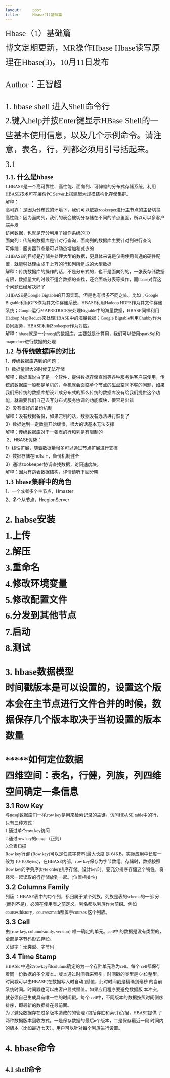 ```yaml
---
layout:     post
title:      Hbase(1)基础篇
---
```

<div id="article_content" class="article_content clearfix csdn-tracking-statistics" data-pid="blog" data-mod="popu_307" data-dsm="post">
								            <link rel="stylesheet" href="https://csdnimg.cn/release/phoenix/template/css/ck_htmledit_views-f76675cdea.css">
						<div class="htmledit_views" id="content_views">
                
<div style="line-height:1.75;font-size:14px;"><span style="font-size:26px;font-family:'KaiTi_GB2312', KaiTi, STKaiti;">Hbase（1）基础篇</span></div>
<div style="line-height:1.75;font-size:14px;"><span style="font-size:26px;font-family:'KaiTi_GB2312', KaiTi, STKaiti;">博文定期更新，MR操作Hbase Hbase读写原理在Hbase(3)，10月11日发布</span></div>
<div style="line-height:1.75;font-size:14px;"><br></div>
<div style="line-height:1.75;font-size:14px;"><span style="font-size:26px;font-family:'KaiTi_GB2312', KaiTi, STKaiti;">Author：王智超</span></div>
<div style="line-height:1.75;font-size:14px;"><br></div>
<div style="line-height:1.75;font-size:14px;"><span style="font-size:26px;font-family:'KaiTi_GB2312', KaiTi, STKaiti;">1. hbase shell 进入Shell命令行</span></div>
<div style="line-height:1.75;font-size:14px;"><span style="font-size:26px;font-family:'KaiTi_GB2312', KaiTi, STKaiti;">2.键入help并按Enter键显示HBase Shell的一些基本使用信息，以及几个示例命令。请注意，表名，行，列都必须用引号括起来。
</span></div>
<div style="line-height:1.75;font-size:14px;"><span style="font-size:26px;font-family:'KaiTi_GB2312', KaiTi, STKaiti;">3.1</span></div>
<div style="line-height:1.75;font-size:14px;"><span style="font-size:21px;font-family:SimSun, STSong;"><strong>1.1. </strong></span><span style="font-size:21px;font-family:SimSun, STSong;"><strong>什么是</strong></span><span style="font-size:21px;font-family:SimSun, STSong;"><strong>hbase</strong></span></div>
<div style="line-height:1.75;font-size:14px;"><span style="font-family:SimSun, STSong;">1.HBASE</span><span style="font-family:SimSun, STSong;">是一个高可靠性、高性能、面向列、可伸缩的分布式存储系统，利用</span><span style="font-family:Calibri;">HBASE</span><span style="font-family:SimSun, STSong;">技术可在廉价</span><span style="font-family:Calibri;">PC
 Server</span><span style="font-family:SimSun, STSong;">上搭建起大规模结构化存储集群。</span></div>
<div style="line-height:1.75;font-size:14px;"><span style="font-family:SimSun, STSong;">解释：</span></div>
<div style="line-height:1.75;font-size:14px;"><span style="font-family:SimSun, STSong;">高可靠：是因为分布式的环境下，我们可以依靠zookeeper进行主节点的主备切换</span></div>
<div style="line-height:1.75;font-size:14px;"><span style="font-family:SimSun, STSong;">高性能：因为面向列，我们的表会被切分存储在不同的节点里面，所以可以多客户端并发</span></div>
<div style="line-height:1.75;font-size:14px;"><span style="font-family:SimSun, STSong;">访问数据，也就是充分利用了操作系统的IO</span></div>
<div style="line-height:1.75;font-size:14px;"><span style="font-family:SimSun, STSong;">面向列：传统的数据库是针对行查询，面向列的数据库主要针对列进行查询</span></div>
<div style="line-height:1.75;font-size:14px;"><span style="font-family:SimSun, STSong;">可伸缩：服务器节点是可以动态增加和减少的</span></div>
<div style="line-height:1.75;font-size:14px;"><span style="font-family:SimSun, STSong;">2.HBASE</span><span style="font-family:SimSun, STSong;">的目标是存储并处理大型的数据，更具体来说是仅需使用普通的硬件配置，就能够处理由成千上万的行和列所组成的大型数据</span></div>
<div style="line-height:1.75;font-size:14px;"><span style="font-family:SimSun, STSong;">解释：传统数据库的操作的话，不是分布式的，也不是面向列的，一张表存储数据有限，数据量大的时候不适合数据的查找，还会面临分表等操作，而hbase对弈这个问题已经解决好了</span></div>
<div style="line-height:1.75;font-size:14px;"><span style="font-family:SimSun, STSong;">3.HBASE</span><span style="font-family:SimSun, STSong;">是</span><span style="font-family:Calibri;">Google Bigtable</span><span style="font-family:SimSun, STSong;">的开源实现，但是也有很多不同之处。比如：</span><span style="font-family:Calibri;">Google
 Bigtable</span><span style="font-family:SimSun, STSong;">利用</span><span style="font-family:Calibri;">GFS</span><span style="font-family:SimSun, STSong;">作为其文件存储系统，</span><span style="font-family:Calibri;">HBASE</span><span style="font-family:SimSun, STSong;">利用</span><span style="font-family:Calibri;">Hadoop
 HDFS</span><span style="font-family:SimSun, STSong;">作为其文件存储系统；</span><span style="font-family:Calibri;">Google</span><span style="font-family:SimSun, STSong;">运行</span><span style="font-family:Calibri;">MAPREDUCE</span><span style="font-family:SimSun, STSong;">来处理</span><span style="font-family:Calibri;">Bigtable</span><span style="font-family:SimSun, STSong;">中的海量数据，</span><span style="font-family:Calibri;">HBASE</span><span style="font-family:SimSun, STSong;">同样利用</span><span style="font-family:Calibri;">Hadoop
 MapReduce</span><span style="font-family:SimSun, STSong;">来处理</span><span style="font-family:Calibri;">HBASE</span><span style="font-family:SimSun, STSong;">中的海量数据；</span><span style="font-family:Calibri;">Google Bigtable</span><span style="font-family:SimSun, STSong;">利用</span><span style="font-family:Calibri;">Chubby</span><span style="font-family:SimSun, STSong;">作为协同服务，</span><span style="font-family:Calibri;">HBASE</span><span style="font-family:SimSun, STSong;">利用</span><span style="font-family:Calibri;">Zookeeper</span><span style="font-family:SimSun, STSong;">作为对应。</span></div>
<div style="line-height:1.75;font-size:14px;"><span style="font-family:SimSun, STSong;">解释：hbase就是一个nosql的数据库，主要就是计算用，我们可以使用sparkSql和mapreduce进行数据的处理</span></div>
<div style="line-height:1.75;font-size:14px;"><span style="font-size:21px;font-family:SimSun, STSong;"><strong>1.2 </strong></span><span style="font-size:21px;font-family:SimSun, STSong;"><strong>与传统数据库的对比</strong></span></div>
<div style="line-height:1.75;font-size:14px;">1<span style="font-family:SimSun, STSong;">、传统数据库遇到的问题：</span></div>
<div style="line-height:1.75;font-size:14px;">1<span style="font-family:SimSun, STSong;">）数据量很大的时候无法存储</span></div>
<div style="line-height:1.75;font-size:14px;"><span style="font-family:SimSun, STSong;">解释：数据库说白了是一个软件，提供数据存储查询等各种服务供客户端使用，传统的数据库一般都是单机的，单机就会面临单个节点的磁盘空间不够的问题，如果我们把传统的数据库想设计成分布式的那么传统的数据库没有给我们提供这个功能，就需要我们自己去写分布式服务协调的功能模块，很容易出错</span></div>
<div style="line-height:1.75;font-size:14px;">2<span style="font-family:SimSun, STSong;">）没有很好的备份机制</span></div>
<div style="line-height:1.75;font-size:14px;"><span style="font-family:SimSun, STSong;">解释：没有数据备份，如果宕机的话，数据没有办法进行恢复了</span></div>
<div style="line-height:1.75;font-size:14px;">3<span style="font-family:SimSun, STSong;">）数据达到一定数量开始缓慢，很大的话基本无法支撑</span></div>
<div style="line-height:1.75;font-size:14px;"><span style="font-family:SimSun, STSong;">解释：传统数据库对于一张表的行和列是有限制的</span></div>
<div style="line-height:1.75;font-size:14px;"> 2<span style="font-family:SimSun, STSong;">、</span>HBASE<span style="font-family:SimSun, STSong;">优势：</span></div>
<div style="line-height:1.75;font-size:14px;">1<span style="font-family:SimSun, STSong;">）线性扩展，随着数据量增多可以通过节点扩展进行支撑</span></div>
<div style="line-height:1.75;font-size:14px;">2<span style="font-family:SimSun, STSong;">）数据存储在</span>hdfs<span style="font-family:SimSun, STSong;">上，备份机制健全</span></div>
<div style="line-height:1.75;font-size:14px;">3<span style="font-family:SimSun, STSong;">）通过</span>zookeeper<span style="font-family:SimSun, STSong;">协调查找数据，访问速度块。</span></div>
<div style="line-height:1.75;font-size:14px;"><span style="font-family:SimSun, STSong;">解释：因为有跳表数据结构，详情请听下回分晓</span></div>
<div style="line-height:1.75;font-size:14px;"><span style="font-size:21px;font-family:SimSun, STSong;"><strong>1.3 hbase</strong></span><span style="font-size:21px;font-family:SimSun, STSong;"><strong>集群中的角色</strong></span></div>
<div style="line-height:1.75;font-size:14px;">1<span style="font-family:SimSun, STSong;">、一个或者多个主节点，</span>Hmaster</div>
<div style="line-height:1.75;font-size:14px;">2<span style="font-family:SimSun, STSong;">、多个从节点，</span>HregionServer</div>
<div style="line-height:1.75;font-size:14px;"><br></div>
<div style="line-height:1.75;font-size:14px;"><span style="font-size:29px;font-family:SimSun, STSong;"><strong>2. habse</strong></span><span style="font-size:29px;font-family:SimSun, STSong;"><strong>安装</strong></span></div>
<div style="line-height:1.75;font-size:14px;"><span style="font-size:29px;font-family:SimSun, STSong;"><strong>1.上传</strong></span></div>
<div style="line-height:1.75;font-size:14px;"><span style="font-size:29px;font-family:SimSun, STSong;"><strong>2.解压</strong></span></div>
<div style="line-height:1.75;font-size:14px;"><span style="font-size:29px;font-family:SimSun, STSong;"><strong>3.重命名</strong></span></div>
<div style="line-height:1.75;font-size:14px;"><span style="font-size:29px;font-family:SimSun, STSong;"><strong>4.修改环境变量</strong></span></div>
<div style="line-height:1.75;font-size:14px;"><span style="font-size:29px;font-family:SimSun, STSong;"><strong>5.修改配置文件</strong></span></div>
<div style="line-height:1.75;font-size:14px;"><span style="font-size:29px;font-family:SimSun, STSong;"><strong>6.分发到其他节点</strong></span></div>
<div style="line-height:1.75;font-size:14px;"><span style="font-size:29px;font-family:SimSun, STSong;"><strong>7.启动</strong></span></div>
<div style="line-height:1.75;font-size:14px;"><span style="font-size:29px;font-family:SimSun, STSong;"><strong>8.测试</strong></span></div>
<div style="line-height:1.75;font-size:14px;"><br></div>
<div style="line-height:1.75;font-size:14px;"><span style="font-size:29px;font-family:SimSun, STSong;"><strong>3. hbase</strong></span><span style="font-size:29px;font-family:SimSun, STSong;"><strong>数据模型</strong></span></div>
<div></div>
<div style="line-height:1.75;font-size:14px;"><span style="font-size:29px;font-family:SimSun, STSong;"><strong>时间戳版本是可以设置的，设置这个版本会在主节点进行文件合并的时候，数据保存几个版本取决于当初设置的版本数量</strong></span></div>
<div style="line-height:1.75;font-size:14px;"><br></div>
<div style="line-height:1.75;font-size:14px;"><span style="font-size:29px;font-family:SimSun, STSong;"><strong>*****如何定位数据</strong></span></div>
<div style="line-height:1.75;font-size:14px;"><span style="font-size:29px;font-family:SimSun, STSong;"><strong>四维空间：表名，行健，列族，列四维空间确定一条信息</strong></span></div>
<div style="line-height:1.75;font-size:14px;"><span style="font-size:21px;"><strong>3.1 Row Key</strong></span></div>
<div style="line-height:1.75;font-size:14px;"><span style="font-family:SimSun, STSong;">与</span><span style="font-family:SimSun, STSong;">nosql</span><span style="font-family:SimSun, STSong;">数据库们一样</span><span style="font-family:Calibri;">,row
 key</span><span style="font-family:SimSun, STSong;">是用来检索记录的主键。访问</span><span style="font-family:Calibri;">HBASE table</span><span style="font-family:SimSun, STSong;">中的行，只有三种方式：</span></div>
<div style="line-height:1.75;font-size:14px;"><span style="font-family:SimSun, STSong;">1.</span><span style="font-family:SimSun, STSong;">通过单个</span><span style="font-family:Calibri;">row key</span><span style="font-family:SimSun, STSong;">访问</span></div>
<div style="line-height:1.75;font-size:14px;"><span style="font-family:SimSun, STSong;">2.</span><span style="font-family:SimSun, STSong;">通过</span><span style="font-family:Calibri;">row key</span><span style="font-family:SimSun, STSong;">的</span><span style="font-family:Calibri;">range</span><span style="font-family:SimSun, STSong;">（正则）</span></div>
<div style="line-height:1.75;font-size:14px;"><span style="font-family:SimSun, STSong;">3.</span><span style="font-family:SimSun, STSong;">全表扫描</span></div>
<div style="line-height:1.75;font-size:14px;"><span style="font-family:SimSun, STSong;">Row key</span><span style="font-family:SimSun, STSong;">行键
</span><span style="font-family:Calibri;">(Row key)</span><span style="font-family:SimSun, STSong;">可以是任意字符串</span><span style="font-family:Calibri;">(</span><span style="font-family:SimSun, STSong;">最大长度 是
</span><span style="font-family:Calibri;">64KB</span><span style="font-family:SimSun, STSong;">，实际应用中长度一般为
</span><span style="font-family:Calibri;">10-100bytes)</span><span style="font-family:SimSun, STSong;">，在</span><span style="font-family:Calibri;">HBASE</span><span style="font-family:SimSun, STSong;">内部，</span><span style="font-family:Calibri;">row key</span><span style="font-family:SimSun, STSong;">保存为字节数组。存储时，数据按照</span><span style="font-family:Calibri;">Row
 key</span><span style="font-family:SimSun, STSong;">的字典序</span><span style="font-family:Calibri;">(byte order)</span><span style="font-family:SimSun, STSong;">排序存储。设计</span><span style="font-family:Calibri;">key</span><span style="font-family:SimSun, STSong;">时，要充分排序存储这个特性，将经常一起读取的行存储放到一起。</span><span style="font-family:Calibri;">(</span><span style="font-family:SimSun, STSong;">位置相关性</span><span style="font-family:Calibri;">)</span></div>
<div style="line-height:1.75;font-size:14px;"><span style="font-size:21px;"><strong>3.2 Columns Family</strong></span></div>
<div style="line-height:1.75;font-size:14px;"><span style="font-family:SimSun, STSong;">列簇</span><span style="font-family:SimSun, STSong;">
</span><span style="font-family:SimSun, STSong;">：</span><span style="font-family:SimSun, STSong;">HBASE</span><span style="font-family:SimSun, STSong;">表中的每个列，都归属于某个列族。列族是表的</span><span style="font-family:Calibri;">schema</span><span style="font-family:SimSun, STSong;">的一部
 分</span><span style="font-family:Calibri;">(</span><span style="font-family:SimSun, STSong;">而列不是</span><span style="font-family:Calibri;">)</span><span style="font-family:SimSun, STSong;">，必须在使用表之前定义。列名都以列族作为前缀。例如
</span><span style="font-family:Calibri;">courses:history</span><span style="font-family:SimSun, STSong;">，</span><span style="font-family:Calibri;">courses:math</span><span style="font-family:SimSun, STSong;">都属于</span><span style="font-family:Calibri;">courses
</span><span style="font-family:SimSun, STSong;">这个列族。</span></div>
<div style="line-height:1.75;font-size:14px;"><span style="font-size:21px;"><strong>3.3 Cell</strong></span></div>
<div style="line-height:1.75;font-size:14px;"><span style="font-family:SimSun, STSong;">由</span><span style="font-family:SimSun, STSong;">{row key, columnFamily, version}
</span><span style="font-family:SimSun, STSong;">唯一确定的单元。</span><span style="font-family:Calibri;">cell</span><span style="font-family:SimSun, STSong;">中 的数据是没有类型的，全部是字节码形式存贮。</span></div>
<div style="line-height:1.75;font-size:14px;"><span style="font-family:SimSun, STSong;">关键字：无类型、字节码</span></div>
<div style="line-height:1.75;font-size:14px;"><span style="font-size:21px;"><strong>3.4 Time Stamp</strong></span></div>
<div style="line-height:1.75;font-size:14px;"><span style="font-family:SimSun, STSong;">HBASE
</span><span style="font-family:SimSun, STSong;">中通过</span><span style="font-family:Calibri;">rowkey</span><span style="font-family:SimSun, STSong;">和</span><span style="font-family:Calibri;">columns</span><span style="font-family:SimSun, STSong;">确定的为一个存贮单元称为</span><span style="font-family:Calibri;">cell</span><span style="font-family:SimSun, STSong;">。每个
</span><span style="font-family:Calibri;">cell</span><span style="font-family:SimSun, STSong;">都保存 着同一份数据的多个版本。版本通过时间戳来索引。时间戳的类型是
</span><span style="font-family:Calibri;">64</span><span style="font-family:SimSun, STSong;">位整型。时间戳可以由</span><span style="font-family:Calibri;">HBASE(</span><span style="font-family:SimSun, STSong;">在数据写入时自动
</span><span style="font-family:Calibri;">)</span><span style="font-family:SimSun, STSong;">赋值，此时时间戳是精确到毫秒 的当前系统时间。时间戳也可以由客户显式赋值。如果应用程序要避免数据版 本冲突，就必须自己生成具有唯一性的时间戳。每个
</span><span style="font-family:Calibri;">cell</span><span style="font-family:SimSun, STSong;">中，不同版本的数据按照时间倒序排序，即最新的数据排在最前面。</span></div>
<div style="line-height:1.75;font-size:14px;"><span style="font-family:SimSun, STSong;">为了避免数据存在过多版本造成的的管理</span><span style="font-family:SimSun, STSong;"> (</span><span style="font-family:SimSun, STSong;">包括存贮和索引</span><span style="font-family:Calibri;">)</span><span style="font-family:SimSun, STSong;">负担，</span><span style="font-family:Calibri;">HBASE</span><span style="font-family:SimSun, STSong;">提供
 了两种数据版本回收方式。一是保存数据的最后</span><span style="font-family:Calibri;">n</span><span style="font-family:SimSun, STSong;">个版本，二是保存最近一段 时间内的版本（比如最近七天）。用户可以针对每个列族进行设置。</span></div>
<div style="line-height:1.75;font-size:14px;"><br></div>
<div style="line-height:1.75;font-size:14px;"><span style="font-size:29px;font-family:SimSun, STSong;"><strong>4. hbase</strong></span><span style="font-size:29px;font-family:SimSun, STSong;"><strong>命令</strong></span></div>
<div style="line-height:1.75;font-size:14px;"><br></div>
<div style="line-height:1.75;font-size:14px;"><span style="font-size:21px;font-family:SimSun, STSong;"><strong>4.1 shell</strong></span><span style="font-size:21px;font-family:SimSun, STSong;"><strong>命令</strong></span></div>
<div style="overflow:auto;">
<table style="border-collapse:collapse;table-layout:fixed;width:0px;"><colgroup><col style="width:162px;"><col style="width:464px;"></colgroup><tbody><tr><td style="font-size:14px;color:rgb(57,57,57);border:1px solid rgb(167,167,167);overflow:hidden;background-color:rgb(51,102,102);">
<div class="table-cell-line"><span style="font-family:SimSun, STSong;color:rgb(0,0,0);background-color:transparent;"><strong>名称</strong></span></div>
</td>
<td style="font-size:14px;color:rgb(57,57,57);border:1px solid rgb(167,167,167);overflow:hidden;background-color:rgb(51,102,102);">
<div class="table-cell-line"><span style="font-family:SimSun, STSong;color:rgb(0,0,0);background-color:transparent;"><strong>命令表达式</strong></span></div>
</td>
</tr><tr><td style="font-size:14px;color:rgb(57,57,57);border:1px solid rgb(167,167,167);overflow:hidden;">
<div class="table-cell-line"><span style="font-family:SimSun, STSong;color:rgb(0,0,0);background-color:transparent;"><strong>创建表</strong></span></div>
</td>
<td style="font-size:14px;color:rgb(57,57,57);border:1px solid rgb(167,167,167);overflow:hidden;">
<div class="table-cell-line"><span style="font-family:SimSun, STSong;color:rgb(255,0,0);background-color:transparent;"><strong>create
</strong></span><span style="font-family:SimSun, STSong;color:rgb(0,0,0);background-color:transparent;"><strong>'</strong></span><span style="font-family:SimSun, STSong;color:rgb(0,0,0);background-color:transparent;"><strong>表名</strong></span><span style="font-family:Calibri;color:rgb(0,0,0);background-color:transparent;"><strong>',
 '</strong></span><span style="font-family:SimSun, STSong;color:rgb(0,0,0);background-color:transparent;"><strong>列族名</strong></span><span style="font-family:Calibri;color:rgb(0,0,0);background-color:transparent;"><strong>1','</strong></span><span style="font-family:SimSun, STSong;color:rgb(0,0,0);background-color:transparent;"><strong>列族名</strong></span><span style="font-family:Calibri;color:rgb(0,0,0);background-color:transparent;"><strong>2','</strong></span><span style="font-family:SimSun, STSong;color:rgb(0,0,0);background-color:transparent;"><strong>列族名</strong></span><span style="font-family:Calibri;color:rgb(0,0,0);background-color:transparent;"><strong>N'</strong></span></div>
</td>
</tr><tr><td style="font-size:14px;color:rgb(57,57,57);border:1px solid rgb(167,167,167);overflow:hidden;">
<div class="table-cell-line"><span style="font-family:SimSun, STSong;color:rgb(0,0,0);background-color:transparent;"><strong>查看所有表</strong></span></div>
</td>
<td style="font-size:14px;color:rgb(57,57,57);border:1px solid rgb(167,167,167);overflow:hidden;">
<div class="table-cell-line"><span style="font-family:SimSun, STSong;color:rgb(0,0,0);background-color:transparent;"><strong>list</strong></span></div>
</td>
</tr><tr><td style="font-size:14px;color:rgb(57,57,57);border:1px solid rgb(167,167,167);overflow:hidden;">
<div class="table-cell-line"><span style="font-family:SimSun, STSong;color:rgb(0,0,0);background-color:transparent;"><strong>描述表</strong></span></div>
</td>
<td style="font-size:14px;color:rgb(57,57,57);border:1px solid rgb(167,167,167);overflow:hidden;">
<div class="table-cell-line"><span style="font-family:SimSun, STSong;color:rgb(0,0,0);background-color:transparent;"><strong>describe  </strong></span><span style="font-family:SimSun, STSong;color:rgb(0,0,0);background-color:transparent;"><strong>‘表名’</strong></span></div>
</td>
</tr><tr><td style="font-size:14px;color:rgb(57,57,57);border:1px solid rgb(167,167,167);overflow:hidden;">
<div class="table-cell-line"><span style="font-family:SimSun, STSong;color:rgb(0,0,0);background-color:transparent;">判断表存在</span></div>
</td>
<td style="font-size:14px;color:rgb(57,57,57);border:1px solid rgb(167,167,167);overflow:hidden;">
<div class="table-cell-line"><span style="font-family:SimSun, STSong;color:rgb(0,0,0);background-color:transparent;">e</span><span style="font-family:'Microsoft YaHei', STXihei;color:rgb(0,0,0);background-color:transparent;">xists</span><span style="font-family:SimSun, STSong;color:rgb(0,0,0);background-color:transparent;"> </span><span style="font-family:'Microsoft YaHei', STXihei;color:rgb(0,0,0);background-color:transparent;"> '</span><span style="font-family:SimSun, STSong;color:rgb(0,0,0);background-color:transparent;">表名</span><span style="font-family:'Microsoft YaHei', STXihei;color:rgb(0,0,0);background-color:transparent;">'</span></div>
</td>
</tr><tr><td style="font-size:14px;color:rgb(57,57,57);border:1px solid rgb(167,167,167);overflow:hidden;">
<div class="table-cell-line"><span style="font-family:SimSun, STSong;color:rgb(0,0,0);background-color:transparent;">判断是否禁用启用表</span></div>
</td>
<td style="font-size:14px;color:rgb(57,57,57);border:1px solid rgb(167,167,167);overflow:hidden;">
<div class="table-cell-line"><span style="font-family:'Microsoft YaHei', STXihei;color:rgb(0,0,0);background-color:transparent;">is_enabled '</span><span style="font-family:SimSun, STSong;color:rgb(0,0,0);background-color:transparent;">表名</span><span style="font-family:'Microsoft YaHei', STXihei;color:rgb(0,0,0);background-color:transparent;">'</span></div>
<div class="table-cell-line"><span style="font-family:'Microsoft YaHei', STXihei;color:rgb(0,0,0);background-color:transparent;">is_disabled ‘</span><span style="font-family:SimSun, STSong;color:rgb(0,0,0);background-color:transparent;">表名</span><span style="font-family:'Microsoft YaHei', STXihei;color:rgb(0,0,0);background-color:transparent;">’</span></div>
</td>
</tr><tr><td style="font-size:14px;color:rgb(57,57,57);border:1px solid rgb(167,167,167);overflow:hidden;">
<div class="table-cell-line"><span style="font-family:SimSun, STSong;color:rgb(0,0,0);background-color:transparent;"><strong>添加记录      </strong></span></div>
</td>
<td style="font-size:14px;color:rgb(57,57,57);border:1px solid rgb(167,167,167);overflow:hidden;">
<div class="table-cell-line"><span style="font-family:SimSun, STSong;color:rgb(0,0,0);background-color:transparent;"><strong>put  </strong></span><span style="font-family:SimSun, STSong;color:rgb(0,0,0);background-color:transparent;"><strong>‘表名’</strong></span><span style="font-family:Calibri;color:rgb(0,0,0);background-color:transparent;"><strong>,
</strong></span><span style="font-family:SimSun, STSong;color:rgb(0,0,0);background-color:transparent;"><strong>‘</strong></span><span style="font-family:Calibri;color:rgb(0,0,0);background-color:transparent;"><strong>rowKey</strong></span><span style="font-family:SimSun, STSong;color:rgb(0,0,0);background-color:transparent;"><strong>’</strong></span><span style="font-family:Calibri;color:rgb(0,0,0);background-color:transparent;"><strong>,
</strong></span><span style="font-family:SimSun, STSong;color:rgb(0,0,0);background-color:transparent;"><strong>‘列族
</strong></span><span style="font-family:Calibri;color:rgb(0,0,0);background-color:transparent;"><strong>:
</strong></span><span style="font-family:SimSun, STSong;color:rgb(0,0,0);background-color:transparent;"><strong>列‘  </strong></span><span style="font-family:Calibri;color:rgb(0,0,0);background-color:transparent;"><strong>,  '</strong></span><span style="font-family:SimSun, STSong;color:rgb(0,0,0);background-color:transparent;"><strong>值</strong></span><span style="font-family:Calibri;color:rgb(0,0,0);background-color:transparent;"><strong>'</strong></span></div>
</td>
</tr><tr><td style="font-size:14px;color:rgb(57,57,57);border:1px solid rgb(167,167,167);overflow:hidden;">
<div class="table-cell-line"><span style="font-family:SimSun, STSong;color:rgb(0,0,0);background-color:transparent;"><strong>查看记录</strong></span><span style="font-family:Calibri;color:rgb(0,0,0);background-color:transparent;"><strong>rowkey</strong></span><span style="font-family:SimSun, STSong;color:rgb(0,0,0);background-color:transparent;"><strong>下的所有数据</strong></span></div>
</td>
<td style="font-size:14px;color:rgb(57,57,57);border:1px solid rgb(167,167,167);overflow:hidden;">
<div class="table-cell-line"><span style="font-family:SimSun, STSong;color:rgb(0,0,0);background-color:transparent;"><strong>get  '</strong></span><span style="font-family:SimSun, STSong;color:rgb(0,0,0);background-color:transparent;"><strong>表名</strong></span><span style="font-family:Calibri;color:rgb(0,0,0);background-color:transparent;"><strong>'
 , 'rowKey'</strong></span></div>
</td>
</tr><tr><td style="font-size:14px;color:rgb(57,57,57);border:1px solid rgb(167,167,167);overflow:hidden;">
<div class="table-cell-line"><span style="font-family:SimSun, STSong;color:rgb(0,0,0);background-color:transparent;"><strong>查看表中的记录总数</strong></span></div>
</td>
<td style="font-size:14px;color:rgb(57,57,57);border:1px solid rgb(167,167,167);overflow:hidden;">
<div class="table-cell-line"><span style="font-family:SimSun, STSong;color:rgb(0,0,0);background-color:transparent;"><strong>count  '</strong></span><span style="font-family:SimSun, STSong;color:rgb(0,0,0);background-color:transparent;"><strong>表名</strong></span><span style="font-family:Calibri;color:rgb(0,0,0);background-color:transparent;"><strong>'</strong></span></div>
</td>
</tr><tr><td style="font-size:14px;color:rgb(57,57,57);border:1px solid rgb(167,167,167);overflow:hidden;">
<div class="table-cell-line"><span style="font-family:SimSun, STSong;color:rgb(0,0,0);background-color:transparent;"><strong>获取某个列族</strong></span></div>
</td>
<td style="font-size:14px;color:rgb(57,57,57);border:1px solid rgb(167,167,167);overflow:hidden;">
<div class="table-cell-line"><span style="font-family:'Microsoft YaHei', STXihei;color:rgb(255,0,0);background-color:transparent;">get
</span><span style="font-family:'Microsoft YaHei', STXihei;color:rgb(0,0,0);background-color:transparent;">'</span><span style="font-family:SimSun, STSong;color:rgb(0,0,0);background-color:transparent;">表名</span><span style="font-family:'Microsoft YaHei', STXihei;color:rgb(0,0,0);background-color:transparent;">','</span><span style="font-family:SimSun, STSong;color:rgb(0,0,0);background-color:transparent;">rowkey</span><span style="font-family:'Microsoft YaHei', STXihei;color:rgb(0,0,0);background-color:transparent;">','</span><span style="font-family:SimSun, STSong;color:rgb(0,0,0);background-color:transparent;">列族</span><span style="font-family:'Microsoft YaHei', STXihei;color:rgb(0,0,0);background-color:transparent;">'</span></div>
</td>
</tr><tr><td style="font-size:14px;color:rgb(57,57,57);border:1px solid rgb(167,167,167);overflow:hidden;">
<div class="table-cell-line"><span style="font-family:SimSun, STSong;color:rgb(0,0,0);background-color:transparent;"><strong>获取某个列族的某个列</strong></span></div>
</td>
<td style="font-size:14px;color:rgb(57,57,57);border:1px solid rgb(167,167,167);overflow:hidden;">
<div class="table-cell-line"><span style="font-family:'Microsoft YaHei', STXihei;color:rgb(255,0,0);background-color:transparent;">get
</span><span style="font-family:'Microsoft YaHei', STXihei;color:rgb(0,0,0);background-color:transparent;">'</span><span style="font-family:SimSun, STSong;color:rgb(0,0,0);background-color:transparent;">表名</span><span style="font-family:'Microsoft YaHei', STXihei;color:rgb(0,0,0);background-color:transparent;">','</span><span style="font-family:SimSun, STSong;color:rgb(0,0,0);background-color:transparent;">rowkey</span><span style="font-family:'Microsoft YaHei', STXihei;color:rgb(0,0,0);background-color:transparent;">','</span><span style="font-family:SimSun, STSong;color:rgb(0,0,0);background-color:transparent;">列族：列</span><span style="font-family:'Microsoft YaHei', STXihei;color:rgb(0,0,0);background-color:transparent;">’</span></div>
</td>
</tr><tr><td style="font-size:14px;color:rgb(57,57,57);border:1px solid rgb(167,167,167);overflow:hidden;">
<div class="table-cell-line"><span style="font-family:SimSun, STSong;color:rgb(0,0,0);background-color:transparent;"><strong>删除记录</strong></span></div>
</td>
<td style="font-size:14px;color:rgb(57,57,57);border:1px solid rgb(167,167,167);overflow:hidden;">
<div class="table-cell-line"><span style="font-family:SimSun, STSong;color:rgb(0,0,0);background-color:transparent;"><strong>delete  </strong></span><span style="font-family:SimSun, STSong;color:rgb(0,0,0);background-color:transparent;"><strong>‘表名’
</strong></span><span style="font-family:Calibri;color:rgb(0,0,0);background-color:transparent;"><strong>,</strong></span><span style="font-family:SimSun, STSong;color:rgb(0,0,0);background-color:transparent;"><strong>‘行名’
</strong></span><span style="font-family:Calibri;color:rgb(0,0,0);background-color:transparent;"><strong>,
</strong></span><span style="font-family:SimSun, STSong;color:rgb(0,0,0);background-color:transparent;"><strong>‘列族：列</strong></span><span style="font-family:Calibri;color:rgb(0,0,0);background-color:transparent;"><strong>'</strong></span></div>
</td>
</tr><tr><td style="font-size:14px;color:rgb(57,57,57);border:1px solid rgb(167,167,167);overflow:hidden;">
<div class="table-cell-line"><span style="font-family:SimSun, STSong;color:rgb(0,0,0);background-color:transparent;"><strong>删除整行</strong></span></div>
</td>
<td style="font-size:14px;color:rgb(57,57,57);border:1px solid rgb(167,167,167);overflow:hidden;">
<div class="table-cell-line"><span style="font-family:'Microsoft YaHei', STXihei;color:rgb(0,0,0);background-color:transparent;"><strong>deleteall '</strong></span><span style="font-family:SimSun, STSong;color:rgb(0,0,0);background-color:transparent;"><strong>表名</strong></span><span style="font-family:'Microsoft YaHei', STXihei;color:rgb(0,0,0);background-color:transparent;"><strong>','</strong></span><span style="font-family:SimSun, STSong;color:rgb(0,0,0);background-color:transparent;"><strong>rowkey</strong></span><span style="font-family:'Microsoft YaHei', STXihei;color:rgb(0,0,0);background-color:transparent;"><strong>'</strong></span></div>
</td>
</tr><tr><td style="font-size:14px;color:rgb(57,57,57);border:1px solid rgb(167,167,167);overflow:hidden;">
<div class="table-cell-line"><span style="font-family:SimSun, STSong;color:rgb(0,0,0);background-color:transparent;"><strong>删除一张表</strong></span></div>
</td>
<td style="font-size:14px;color:rgb(57,57,57);border:1px solid rgb(167,167,167);overflow:hidden;">
<div class="table-cell-line"><span style="font-family:SimSun, STSong;color:rgb(0,0,0);background-color:transparent;"><strong>先要屏蔽该表，才能对该表进行删除</strong></span></div>
<div class="table-cell-line"><span style="font-family:SimSun, STSong;color:rgb(0,0,0);background-color:transparent;"><strong>第一步
</strong></span><span style="font-family:Calibri;color:rgb(0,0,0);background-color:transparent;"><strong>disable
</strong></span><span style="font-family:SimSun, STSong;color:rgb(0,0,0);background-color:transparent;"><strong>‘表名’ ，第二步  </strong></span><span style="font-family:Calibri;color:rgb(0,0,0);background-color:transparent;"><strong>drop '</strong></span><span style="font-family:SimSun, STSong;color:rgb(0,0,0);background-color:transparent;"><strong>表名</strong></span><span style="font-family:Calibri;color:rgb(0,0,0);background-color:transparent;"><strong>'</strong></span></div>
</td>
</tr><tr><td style="font-size:14px;color:rgb(57,57,57);border:1px solid rgb(167,167,167);overflow:hidden;">
<div class="table-cell-line"><span style="font-family:SimSun, STSong;color:rgb(0,0,0);background-color:transparent;"><strong>清空表</strong></span></div>
</td>
<td style="font-size:14px;color:rgb(57,57,57);border:1px solid rgb(167,167,167);overflow:hidden;">
<div class="table-cell-line"><span style="font-family:'Microsoft YaHei', STXihei;color:rgb(255,0,0);background-color:transparent;"><strong>truncate
</strong></span><span style="font-family:'Microsoft YaHei', STXihei;color:rgb(0,0,0);background-color:transparent;"><strong>'</strong></span><span style="font-family:SimSun, STSong;color:rgb(0,0,0);background-color:transparent;"><strong>表名</strong></span><span style="font-family:'Microsoft YaHei', STXihei;color:rgb(0,0,0);background-color:transparent;"><strong>'</strong></span></div>
</td>
</tr><tr><td style="font-size:14px;color:rgb(57,57,57);border:1px solid rgb(167,167,167);overflow:hidden;">
<div class="table-cell-line"><span style="font-family:SimSun, STSong;color:rgb(0,0,0);background-color:transparent;"><strong>查看所有记录</strong></span></div>
</td>
<td style="font-size:14px;color:rgb(57,57,57);border:1px solid rgb(167,167,167);overflow:hidden;">
<div class="table-cell-line"><span style="font-family:SimSun, STSong;color:rgb(255,0,0);background-color:transparent;"><strong>scan
</strong></span><span style="font-family:SimSun, STSong;color:rgb(0,0,0);background-color:transparent;"><strong>"</strong></span><span style="font-family:SimSun, STSong;color:rgb(0,0,0);background-color:transparent;"><strong>表名</strong></span><span style="font-family:Calibri;color:rgb(0,0,0);background-color:transparent;"><strong>"
  </strong></span></div>
</td>
</tr><tr><td style="font-size:14px;color:rgb(57,57,57);border:1px solid rgb(167,167,167);overflow:hidden;">
<div class="table-cell-line"><span style="font-family:SimSun, STSong;color:rgb(0,0,0);background-color:transparent;"><strong>查看某个表某个列中所有数据</strong></span></div>
</td>
<td style="font-size:14px;color:rgb(57,57,57);border:1px solid rgb(167,167,167);overflow:hidden;">
<div class="table-cell-line"><span style="font-family:SimSun, STSong;color:rgb(255,0,0);background-color:transparent;"><strong>scan
</strong></span><span style="font-family:SimSun, STSong;color:rgb(0,0,0);background-color:transparent;"><strong>"</strong></span><span style="font-family:SimSun, STSong;color:rgb(0,0,0);background-color:transparent;"><strong>表名</strong></span><span style="font-family:Calibri;color:rgb(0,0,0);background-color:transparent;"><strong>"
 , {COLUMNS=&gt;'</strong></span><span style="font-family:SimSun, STSong;color:rgb(0,0,0);background-color:transparent;"><strong>列族名</strong></span><span style="font-family:Calibri;color:rgb(0,0,0);background-color:transparent;"><strong>:</strong></span><span style="font-family:SimSun, STSong;color:rgb(0,0,0);background-color:transparent;"><strong>列名</strong></span><span style="font-family:Calibri;color:rgb(0,0,0);background-color:transparent;"><strong>'}</strong></span></div>
</td>
</tr><tr><td style="font-size:14px;color:rgb(57,57,57);border:1px solid rgb(167,167,167);overflow:hidden;">
<div class="table-cell-line"><span style="font-family:SimSun, STSong;color:rgb(0,0,0);background-color:transparent;"><strong>更新记录</strong></span></div>
</td>
<td style="font-size:14px;color:rgb(57,57,57);border:1px solid rgb(167,167,167);overflow:hidden;">
<div class="table-cell-line"><span style="font-family:SimSun, STSong;color:rgb(0,0,0);background-color:transparent;"><strong>就是重写一遍，进行覆盖，</strong></span><span style="font-family:Calibri;color:rgb(0,0,0);background-color:transparent;"><strong>hbase</strong></span><span style="font-family:SimSun, STSong;color:rgb(0,0,0);background-color:transparent;"><strong>没有修改，都是追加</strong></span></div>
</td>
</tr></tbody></table></div>
<div style="line-height:1.75;font-size:14px;"><br></div>
<div style="line-height:1.75;font-size:14px;"><span style="font-size:29px;font-family:SimSun, STSong;"><strong>5. hbase</strong></span><span style="font-size:29px;font-family:SimSun, STSong;"><strong>依赖</strong></span><span style="font-size:29px;font-family:Calibri;"><strong>zookeeper</strong></span></div>
<div style="line-height:1.75;font-size:14px;">1、 <span style="font-family:SimSun, STSong;">保存</span><span style="font-family:SimSun, STSong;">Hmaster</span><span style="font-family:SimSun, STSong;">的地址和</span><span style="font-family:Calibri;">backup-master</span><span style="font-family:SimSun, STSong;">地址</span></div>
<div style="line-height:1.75;font-size:14px;"><span style="font-family:SimSun, STSong;">hmaster</span><span style="font-family:SimSun, STSong;">：</span></div>
<div style="line-height:1.75;font-size:14px;">a) <span style="font-family:SimSun, STSong;">管理</span><span style="font-family:SimSun, STSong;">H</span>r<span style="font-family:SimSun, STSong;">egionServer</span></div>
<div style="line-height:1.75;font-size:14px;">b) <span style="font-family:SimSun, STSong;">做增删改查表的节点</span></div>
<div style="line-height:1.75;font-size:14px;">c) <span style="font-family:SimSun, STSong;">管理</span><span style="font-family:SimSun, STSong;">H</span>r<span style="font-family:SimSun, STSong;">egionServer</span><span style="font-family:SimSun, STSong;">中的表分配</span></div>
<div style="line-height:1.75;font-size:14px;">2、 <span style="font-family:SimSun, STSong;">保存表</span><span style="font-family:SimSun, STSong;">-ROOT-</span><span style="font-family:SimSun, STSong;">的地址</span></div>
<div style="line-height:1.75;font-size:14px;"><span style="font-family:SimSun, STSong;">hbase</span><span style="font-family:SimSun, STSong;">默认的根表，检索表。</span></div>
<div style="line-height:1.75;font-size:14px;">3、 <span style="font-family:SimSun, STSong;">HRegionServer</span><span style="font-family:SimSun, STSong;">列表</span></div>
<div style="line-height:1.75;font-size:14px;"><span style="font-family:SimSun, STSong;">表的增删改查数据。</span></div>
<div style="line-height:1.75;font-size:14px;"><span style="font-family:SimSun, STSong;">和</span><span style="font-family:SimSun, STSong;">hdfs</span><span style="font-family:SimSun, STSong;">交互，存取数据。</span></div>
<div style="line-height:1.75;font-size:14px;"><br></div>
<div style="line-height:1.75;font-size:14px;"><span style="font-size:29px;font-family:SimSun, STSong;"><strong>6. hbase</strong></span><span style="font-size:29px;font-family:SimSun, STSong;"><strong> javaAPI操作</strong></span></div>
<div style="line-height:1.75;font-size:14px;"><span style="font-size:21px;font-family:SimSun, STSong;"><strong>hbase</strong></span><span style="font-size:21px;font-family:SimSun, STSong;"><strong>基本操作</strong></span></div>
<div style="line-height:1.75;font-size:14px;"><span style="font-size:21px;font-family:SimSun, STSong;"><strong>表的创建删除初始化</strong></span></div>
<div style="line-height:1.75;font-size:14px;"><span style="font-size:21px;font-family:SimSun, STSong;"><strong>记录的增删改查</strong></span></div>
<div style="line-height:1.75;font-size:14px;"><span style="font-family:SimSun, STSong;">static Configuration config = null;</span></div>
<div style="line-height:1.75;font-size:14px;"><span style="font-family:SimSun, STSong;">private Connection connection = null;</span></div>
<div style="line-height:1.75;font-size:14px;"><span style="font-family:SimSun, STSong;">private Table table = null;</span></div>
<div style="line-height:1.75;font-size:14px;"><br></div>
<div style="line-height:1.75;font-size:14px;"><span style="font-family:SimSun, STSong;">@Before</span></div>
<div style="line-height:1.75;font-size:14px;"><span style="font-family:SimSun, STSong;">public void init() throws Exception {</span></div>
<div style="line-height:1.75;font-size:14px;"><span style="font-family:SimSun, STSong;">config = HBaseConfiguration.create();// 配置</span></div>
<div style="line-height:1.75;font-size:14px;"><span style="font-family:SimSun, STSong;">config.set("hbase.zookeeper.quorum", "192.168.11.5,192.168.11.6,192.168.11.7");// zookeeper地址</span></div>
<div style="line-height:1.75;font-size:14px;"><span style="font-family:SimSun, STSong;">config.set("hbase.zookeeper.property.clientPort", "2181");// zookeeper端口</span></div>
<div style="line-height:1.75;font-size:14px;"><span style="font-family:SimSun, STSong;">connection = ConnectionFactory.createConnection(config);</span></div>
<div style="line-height:1.75;font-size:14px;"><span style="font-family:SimSun, STSong;">table = connection.getTable(TableName.valueOf("mmd"));</span></div>
<div style="line-height:1.75;font-size:14px;"><span style="font-family:SimSun, STSong;">}</span></div>
<div style="line-height:1.75;font-size:14px;"><br></div>
<div style="line-height:1.75;font-size:14px;"><br></div>
<div style="line-height:1.75;font-size:14px;"><span style="font-family:SimSun, STSong;">/**</span></div>
<div style="line-height:1.75;font-size:14px;"><span style="font-family:SimSun, STSong;">* 单条查询</span></div>
<div style="line-height:1.75;font-size:14px;"><span style="font-family:SimSun, STSong;">*
</span></div>
<div style="line-height:1.75;font-size:14px;"><span style="font-family:SimSun, STSong;">* @throws Exception</span></div>
<div style="line-height:1.75;font-size:14px;"><span style="font-family:SimSun, STSong;">*/</span></div>
<div style="line-height:1.75;font-size:14px;"><span style="font-family:SimSun, STSong;">@Test</span></div>
<div style="line-height:1.75;font-size:14px;"><span style="font-family:SimSun, STSong;">public void queryData() throws Exception {</span></div>
<div style="line-height:1.75;font-size:14px;"><span style="font-family:SimSun, STSong;">Get get = new Get(Bytes.toBytes("as7"));</span></div>
<div style="line-height:1.75;font-size:14px;"><span style="font-family:SimSun, STSong;">Result result = table.get(get);</span></div>
<div style="line-height:1.75;font-size:14px;"><span style="font-family:SimSun, STSong;">System.out.println</span></div>
<div style="line-height:1.75;font-size:14px;"><span style="font-family:SimSun, STSong;">(Bytes.toString(result.getValue</span></div>
<div style="line-height:1.75;font-size:14px;"><span style="font-family:SimSun, STSong;">(Bytes.toBytes("info1"),
</span></div>
<div style="line-height:1.75;font-size:14px;"><span style="font-family:SimSun, STSong;">Bytes.toBytes("username"))));</span></div>
<div style="line-height:1.75;font-size:14px;"><span style="font-family:SimSun, STSong;">}</span></div>
<div style="line-height:1.75;font-size:14px;"><span style="font-family:SimSun, STSong;"></span></div>
<div style="line-height:1.75;font-size:14px;"><span style="font-family:SimSun, STSong;"></span></div>
<div style="line-height:1.75;font-size:14px;"><span style="font-family:SimSun, STSong;">/**</span></div>
<div style="line-height:1.75;font-size:14px;"><span style="font-family:SimSun, STSong;">* 删除数据</span></div>
<div style="line-height:1.75;font-size:14px;"><span style="font-family:SimSun, STSong;">*
</span></div>
<div style="line-height:1.75;font-size:14px;"><span style="font-family:SimSun, STSong;">* @throws Exception</span></div>
<div style="line-height:1.75;font-size:14px;"><span style="font-family:SimSun, STSong;">*/</span></div>
<div style="line-height:1.75;font-size:14px;"><span style="font-family:SimSun, STSong;">@Test</span></div>
<div style="line-height:1.75;font-size:14px;"><span style="font-family:SimSun, STSong;">public void deleteDate() throws Exception {</span></div>
<div style="line-height:1.75;font-size:14px;"><span style="font-family:SimSun, STSong;">Delete delete = new Delete(Bytes.toBytes("as8"));</span></div>
<div style="line-height:1.75;font-size:14px;"><span style="font-family:SimSun, STSong;">table.delete(delete);</span></div>
<div style="line-height:1.75;font-size:14px;"><span style="font-family:SimSun, STSong;">table.close();</span></div>
<div style="line-height:1.75;font-size:14px;"><span style="font-family:SimSun, STSong;">}</span></div>
<div style="line-height:1.75;font-size:14px;"><span style="font-family:SimSun, STSong;"></span></div>
<div style="line-height:1.75;font-size:14px;"><span style="font-family:SimSun, STSong;"></span></div>
<div style="line-height:1.75;font-size:14px;"><span style="font-family:SimSun, STSong;">/**</span></div>
<div style="line-height:1.75;font-size:14px;"><span style="font-family:SimSun, STSong;">* 修改数据</span></div>
<div style="line-height:1.75;font-size:14px;"><span style="font-family:SimSun, STSong;">*
</span></div>
<div style="line-height:1.75;font-size:14px;"><span style="font-family:SimSun, STSong;">* @throws Exception</span></div>
<div style="line-height:1.75;font-size:14px;"><span style="font-family:SimSun, STSong;">*/</span></div>
<div style="line-height:1.75;font-size:14px;"><span style="font-family:SimSun, STSong;">@Test</span></div>
<div style="line-height:1.75;font-size:14px;"><span style="font-family:SimSun, STSong;">public void uodateData() throws Exception {</span></div>
<div style="line-height:1.75;font-size:14px;"><span style="font-family:SimSun, STSong;">Put put = new Put(Bytes.toBytes("as9"));</span></div>
<div style="line-height:1.75;font-size:14px;"><span style="font-family:SimSun, STSong;">put.add(Bytes.toBytes("info1"),</span></div>
<div style="line-height:1.75;font-size:14px;"><span style="font-family:SimSun, STSong;">Bytes.toBytes("username"),
</span></div>
<div style="line-height:1.75;font-size:14px;"><span style="font-family:SimSun, STSong;">Bytes.toBytes("lisi"));</span></div>
<div style="line-height:1.75;font-size:14px;"><span style="font-family:SimSun, STSong;">table.put(put);</span></div>
<div style="line-height:1.75;font-size:14px;"><span style="font-family:SimSun, STSong;">table.close();</span></div>
<div style="line-height:1.75;font-size:14px;"><span style="font-family:SimSun, STSong;"></span></div>
<div style="line-height:1.75;font-size:14px;"><span style="font-family:SimSun, STSong;"></span></div>
<div style="line-height:1.75;font-size:14px;"><span style="font-family:SimSun, STSong;">}</span></div>
<div style="line-height:1.75;font-size:14px;"><span style="font-family:SimSun, STSong;"></span></div>
<div style="line-height:1.75;font-size:14px;"><span style="font-family:SimSun, STSong;"></span></div>
<div style="line-height:1.75;font-size:14px;"><span style="font-family:SimSun, STSong;">/**</span></div>
<div style="line-height:1.75;font-size:14px;"><span style="font-family:SimSun, STSong;">* 向hbase中增加数据</span></div>
<div style="line-height:1.75;font-size:14px;"><span style="font-family:SimSun, STSong;">*
</span></div>
<div style="line-height:1.75;font-size:14px;"><span style="font-family:SimSun, STSong;">* @throws Exception</span></div>
<div style="line-height:1.75;font-size:14px;"><span style="font-family:SimSun, STSong;">*/</span></div>
<div style="line-height:1.75;font-size:14px;"><span style="font-family:SimSun, STSong;">@SuppressWarnings({ "deprecation", "resource" })</span></div>
<div style="line-height:1.75;font-size:14px;"><span style="font-family:SimSun, STSong;">@Test</span></div>
<div style="line-height:1.75;font-size:14px;"><span style="font-family:SimSun, STSong;">public void insertData() throws Exception {</span></div>
<div style="line-height:1.75;font-size:14px;"><span style="font-family:SimSun, STSong;"></span></div>
<div style="line-height:1.75;font-size:14px;"><span style="font-family:SimSun, STSong;">//table.setAutoFlushTo(false);</span></div>
<div style="line-height:1.75;font-size:14px;"><span style="font-family:SimSun, STSong;">table.setWriteBufferSize(123456789);</span></div>
<div style="line-height:1.75;font-size:14px;"><span style="font-family:SimSun, STSong;">ArrayList&lt;Put&gt; arrayList = new ArrayList&lt;Put&gt;();
</span></div>
<div style="line-height:1.75;font-size:14px;"><span style="font-family:SimSun, STSong;">for(int i = 0 ; i&lt;50 ;i++){</span></div>
<div style="line-height:1.75;font-size:14px;"><span style="font-family:SimSun, STSong;">Put put = new Put(Bytes.toBytes("as"+i));</span></div>
<div style="line-height:1.75;font-size:14px;"><span style="font-family:SimSun, STSong;">put.add(Bytes.toBytes("info1"), Bytes.toBytes("username"), Bytes.toBytes("wangwu"+i));</span></div>
<div style="line-height:1.75;font-size:14px;"><span style="font-family:SimSun, STSong;">put.add(Bytes.toBytes("info2"), Bytes.toBytes("password"), Bytes.toBytes(1234+i));</span></div>
<div style="line-height:1.75;font-size:14px;"><span style="font-family:SimSun, STSong;">arrayList.add(put);</span></div>
<div style="line-height:1.75;font-size:14px;"><span style="font-family:SimSun, STSong;">}</span></div>
<div style="line-height:1.75;font-size:14px;"><span style="font-family:SimSun, STSong;">//插入数据</span></div>
<div style="line-height:1.75;font-size:14px;"><span style="font-family:SimSun, STSong;">table.put(arrayList);</span></div>
<div style="line-height:1.75;font-size:14px;"><span style="font-family:SimSun, STSong;">table.close();</span></div>
<div style="line-height:1.75;font-size:14px;"><span style="font-family:SimSun, STSong;"></span></div>
<div style="line-height:1.75;font-size:14px;"><span style="font-family:SimSun, STSong;">}</span></div>
<div style="line-height:1.75;font-size:14px;"><br></div>
<div style="line-height:1.75;font-size:14px;"><span style="font-family:SimSun, STSong;">/**</span></div>
<div style="line-height:1.75;font-size:14px;"><span style="font-family:SimSun, STSong;">* 删除表的操作</span></div>
<div style="line-height:1.75;font-size:14px;"><span style="font-family:SimSun, STSong;">* @throws MasterNotRunningException</span></div>
<div style="line-height:1.75;font-size:14px;"><span style="font-family:SimSun, STSong;">* @throws ZooKeeperConnectionException</span></div>
<div style="line-height:1.75;font-size:14px;"><span style="font-family:SimSun, STSong;">* @throws IOException</span></div>
<div style="line-height:1.75;font-size:14px;"><span style="font-family:SimSun, STSong;">*/</span></div>
<div style="line-height:1.75;font-size:14px;"><span style="font-family:SimSun, STSong;">@Test</span></div>
<div style="line-height:1.75;font-size:14px;"><span style="font-family:SimSun, STSong;">public void deleteTable() throws MasterNotRunningException, ZooKeeperConnectionException, IOException{</span></div>
<div style="line-height:1.75;font-size:14px;"><span style="font-family:SimSun, STSong;">HBaseAdmin admin = new HBaseAdmin(config);</span></div>
<div style="line-height:1.75;font-size:14px;"><span style="font-family:SimSun, STSong;">admin.disableTable("test3");</span></div>
<div style="line-height:1.75;font-size:14px;"><span style="font-family:SimSun, STSong;">admin.deleteTable("test3");</span></div>
<div style="line-height:1.75;font-size:14px;"><span style="font-family:SimSun, STSong;">admin.close();</span></div>
<div style="line-height:1.75;font-size:14px;"><span style="font-family:SimSun, STSong;"></span></div>
<div style="line-height:1.75;font-size:14px;"><span style="font-family:SimSun, STSong;">}</span></div>
<div style="line-height:1.75;font-size:14px;"><span style="font-family:SimSun, STSong;"></span></div>
<div style="line-height:1.75;font-size:14px;"><span style="font-family:SimSun, STSong;"></span></div>
<div style="line-height:1.75;font-size:14px;"><span style="font-family:SimSun, STSong;">/**</span></div>
<div style="line-height:1.75;font-size:14px;"><span style="font-family:SimSun, STSong;">* 创建一个表的操作</span></div>
<div style="line-height:1.75;font-size:14px;"><span style="font-family:SimSun, STSong;">*
</span></div>
<div style="line-height:1.75;font-size:14px;"><span style="font-family:SimSun, STSong;">* @throws Exception</span></div>
<div style="line-height:1.75;font-size:14px;"><span style="font-family:SimSun, STSong;">*/</span></div>
<div style="line-height:1.75;font-size:14px;"><span style="font-family:SimSun, STSong;">@Test</span></div>
<div style="line-height:1.75;font-size:14px;"><span style="font-family:SimSun, STSong;">public void createTable() throws Exception {</span></div>
<div style="line-height:1.75;font-size:14px;"><span style="font-family:SimSun, STSong;">// 创建表管理类</span></div>
<div style="line-height:1.75;font-size:14px;"><span style="font-family:SimSun, STSong;">HBaseAdmin admin = new HBaseAdmin(config); // hbase表管理</span></div>
<div style="line-height:1.75;font-size:14px;"><span style="font-family:SimSun, STSong;">// 创建表描述类</span></div>
<div style="line-height:1.75;font-size:14px;"><span style="font-family:SimSun, STSong;">TableName tableName = TableName.valueOf("test4"); // 表名称</span></div>
<div style="line-height:1.75;font-size:14px;"><span style="font-family:SimSun, STSong;">HTableDescriptor desc = new HTableDescriptor(tableName);</span></div>
<div style="line-height:1.75;font-size:14px;"><span style="font-family:SimSun, STSong;">// 创建列族的描述类</span></div>
<div style="line-height:1.75;font-size:14px;"><span style="font-family:SimSun, STSong;">HColumnDescriptor family = new HColumnDescriptor("info"); // 列族</span></div>
<div style="line-height:1.75;font-size:14px;"><span style="font-family:SimSun, STSong;">// 将列族添加到表中</span></div>
<div style="line-height:1.75;font-size:14px;"><span style="font-family:SimSun, STSong;">desc.addFamily(family);</span></div>
<div style="line-height:1.75;font-size:14px;"><span style="font-family:SimSun, STSong;">HColumnDescriptor family2 = new HColumnDescriptor("info2"); // 列族</span></div>
<div style="line-height:1.75;font-size:14px;"><span style="font-family:SimSun, STSong;">// 将列族添加到表中</span></div>
<div style="line-height:1.75;font-size:14px;"><span style="font-family:SimSun, STSong;">desc.addFamily(family2);</span></div>
<div style="line-height:1.75;font-size:14px;"><span style="font-family:SimSun, STSong;">// 创建表</span></div>
<div style="line-height:1.75;font-size:14px;"><span style="font-family:SimSun, STSong;">admin.createTable(desc); // 创建表</span></div>
<div style="line-height:1.75;font-size:14px;"><span style="font-family:SimSun, STSong;">}</span></div>
<div style="line-height:1.75;font-size:14px;"><br></div>
<div style="line-height:1.75;font-size:14px;"><span style="font-size:21px;font-family:SimSun, STSong;"><strong>hbase</strong></span><span style="font-size:21px;font-family:SimSun, STSong;"><strong>过滤器</strong></span></div>
<div style="line-height:1.75;font-size:14px;"><span style="font-size:21px;font-family:SimSun, STSong;"><strong>1.1.1. FilterList</strong></span></div>
<div style="line-height:1.75;font-size:14px;"><span style="font-family:SimSun, STSong;">FilterList
</span><span style="font-family:SimSun, STSong;">代表一个过滤器列表，可以添加多个过滤器进行查询，多个过滤器之间的关系有：</span></div>
<div style="line-height:1.75;font-size:14px;"><span style="font-family:SimSun, STSong;">与关系（符合所有）：</span><span style="font-family:SimSun, STSong;">FilterList.Operator.MUST_PASS_ALL  </span></div>
<div style="line-height:1.75;font-size:14px;"><span style="font-family:SimSun, STSong;">或关系（符合任一）：</span><span style="font-family:SimSun, STSong;">FilterList.Operator.MUST_PASS_ONE</span></div>
<div style="line-height:1.75;font-size:14px;"> </div>
<div style="line-height:1.75;font-size:14px;"><span style="font-family:SimSun, STSong;">使用方法：</span></div>
<div style="line-height:1.75;font-size:14px;">FilterList filterList = new FilterList(FilterList.Operator.MUST_PASS_ONE);   </div>
<div style="line-height:1.75;font-size:14px;">Scan s1 = new Scan();  </div>
<div style="line-height:1.75;font-size:14px;"><span style="font-family:SimSun, STSong;"> </span>filterList.addFilter(new SingleColumnValueFilter(Bytes.toBytes(“f1”),  Bytes.toBytes(“c1”),  CompareOp.EQUAL,Bytes.toBytes(“v1”) )  );  </div>
<div style="line-height:1.75;font-size:14px;">filterList.addFilter(new SingleColumnValueFilter(Bytes.toBytes(“f1”),  Bytes.toBytes(“c2”),  CompareOp.EQUAL,Bytes.toBytes(“v2”) )  );  </div>
<div style="line-height:1.75;font-size:14px;"><span style="font-family:SimSun, STSong;"> // </span><span style="font-family:SimSun, STSong;">添加下面这一行后，则只返回指定的</span><span style="font-family:Calibri;">cell</span><span style="font-family:SimSun, STSong;">，同一行中的其他</span><span style="font-family:Calibri;">cell</span><span style="font-family:SimSun, STSong;">不返回</span><span style="font-family:Calibri;">  </span></div>
<div style="line-height:1.75;font-size:14px;"> s1.addColumn(Bytes.toBytes(“f1”), Bytes.toBytes(“c1”));  </div>
<div style="line-height:1.75;font-size:14px;"><span style="font-family:SimSun, STSong;"> s1.setFilter(filterList);  //</span><span style="font-family:SimSun, STSong;">设置</span><span style="font-family:Calibri;">filter</span></div>
<div style="line-height:1.75;font-size:14px;"><span style="font-family:SimSun, STSong;"> ResultScanner ResultScannerFilterList = table.getScanner(s1);  //</span><span style="font-family:SimSun, STSong;">返回结果列表</span></div>
<div style="line-height:1.75;font-size:14px;"><span style="font-size:21px;font-family:SimSun, STSong;"><strong>1.1.2. </strong></span><span style="font-size:21px;font-family:SimSun, STSong;"><strong>过滤器的种类</strong></span></div>
<div style="line-height:1.75;font-size:14px;"><span style="font-family:SimSun, STSong;">过滤器的种类：</span></div>
<div style="line-height:1.75;font-size:14px;"><span style="font-family:SimSun, STSong;">列值过滤器</span><span style="font-family:SimSun, STSong;">—</span><span style="font-family:Calibri;">SingleColumnValueFilter</span></div>
<div style="line-height:1.75;font-size:14px;"><span style="font-family:SimSun, STSong;">      </span><span style="font-family:SimSun, STSong;">过滤列植的相等、不等、范围等</span></div>
<div style="line-height:1.75;font-size:14px;"><span style="font-family:SimSun, STSong;">列名前缀过滤器</span><span style="font-family:SimSun, STSong;">—ColumnPrefixFilter</span></div>
<div style="line-height:1.75;font-size:14px;"><span style="font-family:SimSun, STSong;">      </span><span style="font-family:SimSun, STSong;">过滤指定前缀的列名</span></div>
<div style="line-height:1.75;font-size:14px;"><span style="font-family:SimSun, STSong;">多个列名前缀过滤器</span><span style="font-family:SimSun, STSong;">—</span><span style="font-family:Calibri;">MultipleColumnPrefixFilter</span></div>
<div style="line-height:1.75;font-size:14px;"><span style="font-family:SimSun, STSong;">       </span><span style="font-family:SimSun, STSong;">过滤多个指定前缀的列名</span></div>
<div style="line-height:1.75;font-size:14px;"><span style="font-family:SimSun, STSong;">rowKey</span><span style="font-family:SimSun, STSong;">过滤器—</span><span style="font-family:Calibri;">RowFilter</span></div>
<div style="line-height:1.75;font-size:14px;"><span style="font-family:SimSun, STSong;">      </span><span style="font-family:SimSun, STSong;">通过正则，过滤</span><span style="font-family:SimSun, STSong;">rowKey</span><span style="font-family:SimSun, STSong;">值。</span></div>
<div style="line-height:1.75;font-size:14px;"><span style="font-size:21px;font-family:SimSun, STSong;"><strong>1.1.3. </strong></span><span style="font-size:21px;font-family:SimSun, STSong;"><strong>列值过滤器</strong></span><span style="font-size:21px;"><strong>—SingleColumnValueFilter</strong></span></div>
<div style="line-height:1.75;font-size:14px;"><span style="font-family:SimSun, STSong;">SingleColumnValueFilter
</span><span style="font-family:SimSun, STSong;">列值判断</span></div>
<div style="line-height:1.75;font-size:14px;"><span style="font-family:SimSun, STSong;">相等</span><span style="font-family:SimSun, STSong;"> (CompareOp.EQUAL ),</span></div>
<div style="line-height:1.75;font-size:14px;"><span style="font-family:SimSun, STSong;">不等</span><span style="font-family:SimSun, STSong;">(CompareOp.NOT_EQUAL),</span></div>
<div style="line-height:1.75;font-size:14px;"><span style="font-family:SimSun, STSong;">范围</span><span style="font-family:SimSun, STSong;"> (e.g., CompareOp.GREATER)</span><span style="font-family:SimSun, STSong;">…………</span></div>
<div style="line-height:1.75;font-size:14px;"><span style="font-family:SimSun, STSong;">下面示例检查列值和字符串</span><span style="font-family:SimSun, STSong;">'values'
</span><span style="font-family:SimSun, STSong;">相等</span><span style="font-family:Calibri;">...</span></div>
<div style="line-height:1.75;font-size:14px;">SingleColumnValueFilter f = new  SingleColumnValueFilter(</div>
<div style="line-height:1.75;font-size:14px;">Bytes.toBytes("cFamily")              Bytes.toBytes("column"), CompareFilter.CompareOp.EQUAL,</div>
<div style="line-height:1.75;font-size:14px;">        Bytes.toBytes("values"));</div>
<div style="line-height:1.75;font-size:14px;">s1.setFilter(f);</div>
<div style="line-height:1.75;font-size:14px;"><span style="font-family:SimSun, STSong;">注意：如果过滤器过滤的列在数据表中有的行中不存在，那么这个过滤器对此行无法过滤。</span></div>
<div style="line-height:1.75;font-size:14px;"><span style="font-size:21px;font-family:SimSun, STSong;"><strong>1.1.4. </strong></span><span style="font-size:21px;font-family:SimSun, STSong;"><strong>列名前缀过滤器</strong></span><span style="font-size:21px;"><strong>—ColumnPrefixFilter</strong></span></div>
<div style="line-height:1.75;font-size:14px;"><span style="font-family:SimSun, STSong;">过滤器</span><span style="font-family:SimSun, STSong;">—</span><span style="font-family:Calibri;">ColumnPrefixFilter</span></div>
<div style="line-height:1.75;font-size:14px;"><span style="font-family:SimSun, STSong;">ColumnPrefixFilter
</span><span style="font-family:SimSun, STSong;">用于指定列名前缀值相等</span></div>
<div style="line-height:1.75;font-size:14px;">ColumnPrefixFilter f = new ColumnPrefixFilter(Bytes.toBytes("values"));</div>
<div style="line-height:1.75;font-size:14px;">s1.setFilter(f);</div>
<div style="line-height:1.75;font-size:14px;"><span style="font-size:21px;font-family:SimSun, STSong;"><strong>1.1.5. </strong></span><span style="font-size:21px;font-family:SimSun, STSong;"><strong>多个列值前缀过滤器</strong></span><span style="font-size:21px;"><strong>—MultipleColumnPrefixFilter</strong></span></div>
<div style="line-height:1.75;font-size:14px;"><span style="font-family:SimSun, STSong;">MultipleColumnPrefixFilter
</span><span style="font-family:SimSun, STSong;">和 </span><span style="font-family:Calibri;">ColumnPrefixFilter
</span><span style="font-family:SimSun, STSong;">行为差不多，但可以指定多个前缀</span></div>
<div style="line-height:1.75;font-size:14px;">byte[][] prefixes = new byte[][] {Bytes.toBytes("value1"),Bytes.toBytes("value2")};</div>
<div style="line-height:1.75;font-size:14px;">Filter f = new MultipleColumnPrefixFilter(prefixes);</div>
<div style="line-height:1.75;font-size:14px;">s1.setFilter(f);</div>
<div style="line-height:1.75;font-size:14px;"><span style="font-size:21px;"><strong>1.1.6. rowKey</strong></span><span style="font-size:21px;font-family:SimSun, STSong;"><strong>过滤器</strong></span><span style="font-size:21px;"><strong>—RowFilter</strong></span></div>
<div style="line-height:1.75;font-size:14px;"><span style="font-family:SimSun, STSong;">RowFilter
</span><span style="font-family:SimSun, STSong;">是</span><span style="font-family:Calibri;">rowkey</span><span style="font-family:SimSun, STSong;">过滤器</span></div>
<div style="line-height:1.75;font-size:14px;"><span style="font-family:SimSun, STSong;">通常根据</span><span style="font-family:SimSun, STSong;">rowkey</span><span style="font-family:SimSun, STSong;">来指定范围时，使用</span><span style="font-family:Calibri;">scan</span><span style="font-family:SimSun, STSong;">扫描器的</span><span style="font-family:Calibri;">StartRow</span><span style="font-family:SimSun, STSong;">和</span><span style="font-family:Calibri;">StopRow</span><span style="font-family:SimSun, STSong;">方法比较好。</span></div>
<div style="line-height:1.75;font-size:14px;"><span style="font-family:SimSun, STSong;">Filter f = new RowFilter(CompareFilter.CompareOp.EQUAL, new RegexStringComparator("^1234")); //</span><span style="font-family:SimSun, STSong;">匹配以</span><span style="font-family:Calibri;">1234</span><span style="font-family:SimSun, STSong;">开头的</span><span style="font-family:Calibri;">rowkey</span></div>
<div style="line-height:1.75;font-size:14px;">s1.setFilter(f);</div>
<div style="line-height:1.75;font-size:14px;"><br></div>
<div style="line-height:1.75;font-size:14px;"><br></div>
<div style="line-height:1.75;font-size:14px;"><br></div>
<div style="line-height:1.75;font-size:14px;"><br></div>
<div style="line-height:1.75;font-size:14px;"><br></div>
<div style="line-height:1.75;font-size:14px;"><br></div>
<div style="line-height:1.75;font-size:14px;"><br></div>
            </div>
                </div>